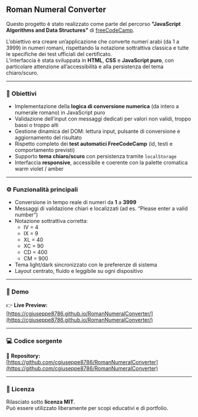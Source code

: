 ## Roman Numeral Converter

Questo progetto è stato realizzato come parte del percorso **"JavaScript Algorithms and Data Structures"** di [freeCodeCamp](https://www.freecodecamp.org/).

L’obiettivo era creare un’applicazione che converte numeri arabi (da 1 a 3999) in numeri romani, rispettando la notazione sottrattiva classica e tutte le specifiche dei test ufficiali del certificato.  
L’interfaccia è stata sviluppata in **HTML**, **CSS** e **JavaScript puro**, con particolare attenzione all’accessibilità e alla persistenza del tema chiaro/scuro.

---

### 🧠 Obiettivi

- Implementazione della **logica di conversione numerica** (da intero a numerale romano) in JavaScript puro
- Validazione dell’input con messaggi dedicati per valori non validi, troppo bassi o troppo alti
- Gestione dinamica del DOM: lettura input, pulsante di conversione e aggiornamento del risultato
- Rispetto completo dei **test automatici FreeCodeCamp** (id, testi e comportamento previsti)
- Supporto **tema chiaro/scuro** con persistenza tramite `localStorage`
- Interfaccia **responsive**, accessibile e coerente con la palette cromatica warm violet / amber

---

### ⚙️ Funzionalità principali

- Conversione in tempo reale di numeri da **1** a **3999**
- Messaggi di validazione chiari e localizzati (ad es. “Please enter a valid number”)
- Notazione sottrattiva corretta:
  - IV = 4
  - IX = 9
  - XL = 40
  - XC = 90
  - CD = 400
  - CM = 900
- Tema light/dark sincronizzato con le preferenze di sistema
- Layout centrato, fluido e leggibile su ogni dispositivo

---

### 🚀 Demo

👉 **Live Preview:** [https://cgiuseppe8786.github.io/RomanNumeralConverter/](https://cgiuseppe8786.github.io/RomanNumeralConverter/)

---

### 💻 Codice sorgente

📂 **Repository:** [https://github.com/cgiuseppe8786/RomanNumeralConverter](https://github.com/cgiuseppe8786/RomanNumeralConverter)

---

### 🧾 Licenza

Rilasciato sotto **licenza MIT**.  
Può essere utilizzato liberamente per scopi educativi e di portfolio.
